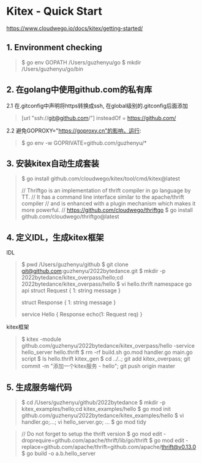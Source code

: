# Kitex - Quick Start

https://www.cloudwego.io/docs/kitex/getting-started/

## 1. Environment checking
> $ go env GOPATH
> /Users/guzhenyu/go
> $ mkdir /Users/guzhenyu/go/bin

## 2. 在golang中使用github.com的私有库
2.1 在.gitconfig中声明将https转换成ssh, 在global级别的.gitconfig后面添加
> [url "ssh://git@github.com/"]
>         insteadOf = https://github.com/

2.2 避免GOPROXY="https://goproxy.cn"的影响，运行:
> $ go env -w GOPRIVATE=github.com/guzhenyu/*


## 3. 安装kitex自动生成套装

> $ go install github.com/cloudwego/kitex/tool/cmd/kitex@latest
>
> // Thriftgo is an implementation of thrift compiler in go language by TT.
> // It has a command line interface similar to the apache/thrift compiler
> // and is enhanced with a plugin mechanism which makes it more powerful.
> // https://github.com/cloudwego/thriftgo
> $ go install github.com/cloudwego/thriftgo@latest

## 4. 定义IDL，生成kitex框架

IDL
> $ pwd
> /Users/guzhenyu/github
> $ git clone git@github.com:guzhenyu/2022bytedance.git
> $ mkdir -p 2022bytedance/kitex_overpass/hello;cd 2022bytedance/kitex_overpass/hello
> $ vi hello.thrift
> namespace go api
> struct Request {
>         1: string message
> }
>
> struct Response {
>         1: string message
> }
>
> service Hello {
>     Response echo(1: Request req)
> }

kitex框架
> $ kitex -module github.com/guzhenyu/2022bytedance/kitex_overpass/hello -service hello_server hello.thrift
> $ rm -rf build.sh go.mod handler.go main.go script
> $ ls
> hello.thrift  kitex_gen
> $ cd ../..; git add kitex_overpass; git commit -m "添加一个kitex服务 - hello"; git push origin master

## 5. 生成服务端代码
> $ cd /Users/guzhenyu/github/2022bytedance
> $ mkdir -p kitex_examples/hello;cd kitex_examples/hello
> $ go mod init github.com/guzhenyu/2022bytedance/kitex_examples/hello
> $ vi handler.go;...; vi hello_server.go; ...
> $ go mod tidy

> // Do not forget to setup the thrift version
> $ go mod edit -droprequire=github.com/apache/thrift/lib/go/thrift
> $ go mod edit -replace=github.com/apache/thrift=github.com/apache/thrift@v0.13.0
> $ go build -o a.b.hello_server
